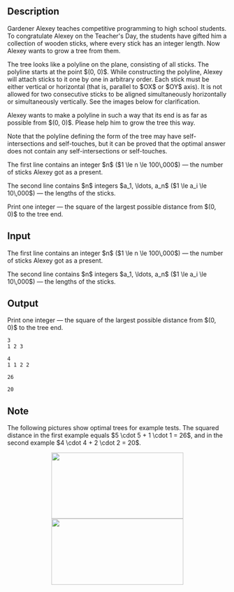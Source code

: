 ## Description

<div><p>Gardener Alexey teaches competitive programming to high school students. To congratulate Alexey on the Teacher's Day, the students have gifted him a collection of wooden sticks, where every stick has an integer length. Now Alexey wants to grow a tree from them.</p><p>The tree looks like a polyline on the plane, consisting of all sticks. The polyline starts at the point $(0, 0)$. While constructing the polyline, Alexey will attach sticks to it one by one in arbitrary order. Each stick must be either vertical or horizontal (that is, parallel to $OX$ or $OY$ axis). It is not allowed for two consecutive sticks to be aligned simultaneously horizontally or simultaneously vertically. See the images below for clarification.</p><p>Alexey wants to make a polyline in such a way that its end is as far as possible from $(0, 0)$. Please help him to grow the tree this way.</p><p>Note that the polyline defining the form of the tree may have self-intersections and self-touches, but it can be proved that the optimal answer does not contain any self-intersections or self-touches.</p></div><div class="input-specification"><p>The first line contains an integer $n$ ($1 \le n \le 100\,000$)&nbsp;— the number of sticks Alexey got as a present.</p><p>The second line contains $n$ integers $a_1, \ldots, a_n$ ($1 \le a_i \le 10\,000$) — the lengths of the sticks.</p></div><div class="output-specification"><p>Print one integer&nbsp;— the <span class="tex-font-style-bf">square</span> of the largest possible distance from $(0, 0)$ to the tree end.</p></div>

## Input

<p>The first line contains an integer $n$ ($1 \le n \le 100\,000$)&nbsp;— the number of sticks Alexey got as a present.</p><p>The second line contains $n$ integers $a_1, \ldots, a_n$ ($1 \le a_i \le 10\,000$) — the lengths of the sticks.</p>

## Output

<p>Print one integer&nbsp;— the <span class="tex-font-style-bf">square</span> of the largest possible distance from $(0, 0)$ to the tree end.</p>





```input1
3
1 2 3
```




```input2
4
1 1 2 2
```




```output1
26
```




```output2
20
```



## Note

<p>The following pictures show optimal trees for example tests. The squared distance in the first example equals $5 \cdot 5 + 1 \cdot 1 = 26$, and in the second example $4 \cdot 4 + 2 \cdot 2 = 20$.</p><center> <img class="tex-graphics" height="151px" src="file://RwQRflb1.png" style="max-width: 100.0%;max-height: 100.0%;" width="302px"> </center><center> <img class="tex-graphics" height="151px" src="file://JAZz4fBO.png" style="max-width: 100.0%;max-height: 100.0%;" width="302px"> </center>
